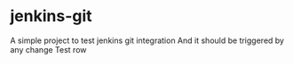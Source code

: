 # jenkins-git
A simple project to test jenkins git integration
And it should be triggered by any change
Test row
